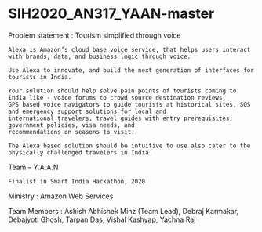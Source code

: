 # SIH2020_AN317_YAAN-master

Problem statement :       Tourism simplified through voice   
                        
    Alexa is Amazon’s cloud base voice service, that helps users interact with brands, data, and business logic through voice.
                        
    Use Alexa to innovate, and build the next generation of interfaces for tourists in India.
                        
    Your solution should help solve pain points of tourists coming to India like - voice forums to crowd source destination reviews, 
    GPS based voice navigators to guide tourists at historical sites, SOS and emergency support solutions for local and 
    international travelers, travel guides with entry prerequisites, government policies, visa needs, and 
    recommendations on seasons to visit.
                        
    The Alexa based solution should be intuitive to use also cater to the physically challenged travelers in India.

Team – Y.A.A.N

    Finalist in Smart India Hackathon, 2020

Ministry :  Amazon Web Services 

Team Members  : Ashish Abhishek Minz (Team Lead), Debraj Karmakar, Debajyoti Ghosh, Tarpan Das, Vishal Kashyap, Yachna Raj



